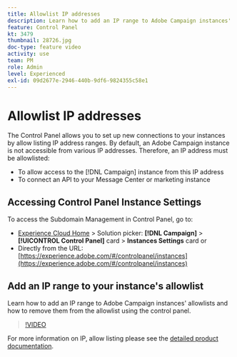 ```yaml
---
title: Allowlist IP addresses
description: Learn how to add an IP range to Adobe Campaign instances' allowlists and how to remove them from the allowlist using the control panel.
feature: Control Panel
kt: 3479
thumbnail: 28726.jpg
doc-type: feature video
activity: use
team: PM
role: Admin
level: Experienced
exl-id: 09d2677e-2946-440b-9df6-9824355c58e1
---
```

# Allowlist IP addresses

The Control Panel allows you to set up new connections to your instances by allow listing IP address ranges. By default, an Adobe Campaign instance is not accessible from various IP addresses. Therefore, an IP address must be allowlisted:

* To allow access to the [!DNL Campaign] instance from this IP address
* To connect an API to your Message Center or marketing instance

## Accessing Control Panel Instance Settings

To access the Subdomain Management in Control Panel, go to:

* [Experience Cloud Home](https://experience.adobe.com/#/home) > Solution picker: **[!DNL Campaign]** > **[!UICONTROL Control Panel]** card > **Instances Settings** card 
  or
* Directly from the URL: [https://experience.adobe.com/#/controlpanel/instances](https://experience.adobe.com/#/controlpanel/instances)

## Add an IP range to your instance's allowlist

Learn how to add an IP range to Adobe Campaign instances' allowlists and how to remove them from the allowlist using the control panel.

>[!VIDEO](https://video.tv.adobe.com/v/28726?quality=12)

For more information on IP, allow listing please see the [detailed product documentation](https://experienceleague.adobe.com/docs/control-panel/using/sftp-management/ip-range-allow-listing.html).
